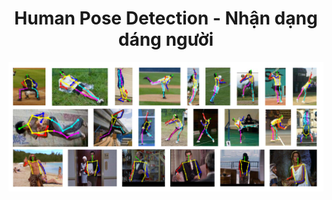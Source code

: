 <h1 align='center'>Human Pose Detection - Nhận dạng dáng người</h1>

<p align="center">
  <img src="cover.png" />
</p